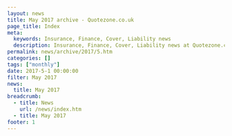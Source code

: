 ```yaml
---
layout: news
title: May 2017 archive - Quotezone.co.uk
page_title: Index
meta:
  keywords: Insurance, Finance, Cover, Liability news
  description: Insurance, Finance, Cover, Liability news at Quotezone.co.uk.
permalink: news/archive/2017/5.htm
categories: []
tags: ["monthly"]
date: 2017-5-1 00:00:00
filter: May 2017
news:
  title: May 2017
breadcrumb:
  - title: News
    url: /news/index.htm
  - title: May 2017
footer: 1
---
```


